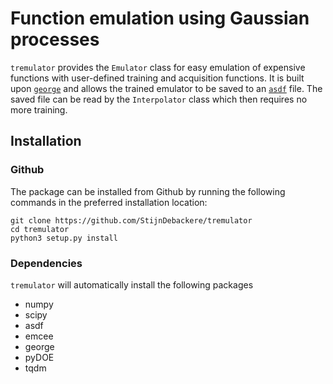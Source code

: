 # Function emulation using Gaussian processes

`tremulator` provides the `Emulator` class for easy emulation
of expensive functions with user-defined training and acquisition
functions. It is built upon [`george`](https://github.com/dfm/george)
and allows the trained emulator to be saved to an
[`asdf`](https://github.com/spacetelescope/asdf) file. The saved file
can be read by the `Interpolator` class which then requires no more
training.

## Installation

### Github

The package can be installed from Github by running the following
commands in the preferred installation location:
```
git clone https://github.com/StijnDebackere/tremulator
cd tremulator
python3 setup.py install
```

<!-- ### Using pip -->

<!-- `tremulator` is available on [PyPI](https://pypi.org/), install using -->

<!-- ``` -->
<!-- pip install tremulator --upgrade -->
<!-- ``` -->

### Dependencies
`tremulator` will automatically install the following packages
- numpy
- scipy
- asdf
- emcee
- george
- pyDOE
- tqdm
